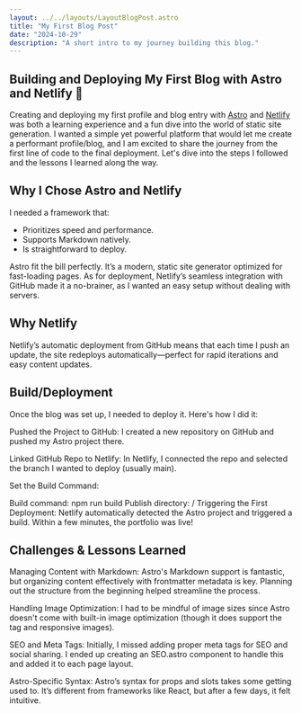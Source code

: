 ```yaml
---
layout: ../../layouts/LayoutBlogPost.astro
title: "My First Blog Post"
date: "2024-10-29"
description: "A short intro to my journey building this blog."
---
```


## Building and Deploying My First Blog with Astro and Netlify 🚀

Creating and deploying my first profile and blog entry with [Astro](https://astro.build/) and [Netlify](https://www.netlify.com/) was both a learning experience and a fun dive into the world of static site generation. I wanted a simple yet powerful platform that would let me create a performant profile/blog, and I am excited to share the journey from the first line of code to the final deployment. Let's dive into the steps I followed and the lessons I learned along the way.

## Why I Chose Astro and Netlify

I needed a framework that:
- Prioritizes speed and performance.
- Supports Markdown natively.
- Is straightforward to deploy.

Astro fit the bill perfectly. It’s a modern, static site generator optimized for fast-loading pages. As for deployment, Netlify’s seamless integration with GitHub made it a no-brainer, as I wanted an easy setup without dealing with servers.


## Why Netlify

Netlify’s automatic deployment from GitHub means that each time I push an update, the site redeploys automatically—perfect for rapid iterations and easy content updates.

## Build/Deployment

Once the blog was set up, I needed to deploy it. Here's how I did it:

Pushed the Project to GitHub: I created a new repository on GitHub and pushed my Astro project there.

Linked GitHub Repo to Netlify: In Netlify, I connected the repo and selected the branch I wanted to deploy (usually main).

Set the Build Command:

Build command: npm run build
Publish directory: /
Triggering the First Deployment: Netlify automatically detected the Astro project and triggered a build. Within a few minutes, the portfolio was live!

## Challenges & Lessons Learned

Managing Content with Markdown: Astro's Markdown support is fantastic, but organizing content effectively with frontmatter metadata is key. Planning out the structure from the beginning helped streamline the process.

Handling Image Optimization: I had to be mindful of image sizes since Astro doesn't come with built-in image optimization (though it does support the <picture> tag and responsive images).

SEO and Meta Tags: Initially, I missed adding proper meta tags for SEO and social sharing. I ended up creating an SEO.astro component to handle this and added it to each page layout.

Astro-Specific Syntax: Astro’s syntax for props and slots takes some getting used to. It’s different from frameworks like React, but after a few days, it felt intuitive.